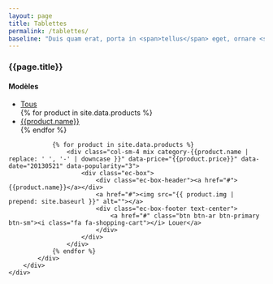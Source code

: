 ```yaml
---
layout: page
title: Tablettes
permalink: /tablettes/
baseline: "Duis quam erat, porta in <span>tellus</span> eget, ornare <span>hendrerit</span> nulla.<br>Quisque <span>pretium</span> enim quis justo <span>vehicula</span> congue."
---
```


<div class="container">
    <div class="row">
        <div class="col-md-3 hidden-sm hidden-xs">
          <div class="ec-filters-menu">
            <h3 class="section-title no-margin-top">{{page.title}}</h3>
            <h4>Modèles</h4>
            <ul>
                <li><a href="javascript:void(0);" class="filter" data-filter="all">Tous</a></li>
                {% for product in site.data.products %}
                    <li><a href="javascript:void(0);" class="filter" data-filter=".category-{{product.name | replace: ' ', '-' | downcase }}">{{product.name}}</a></li>
                {% endfor %}
            </ul>
          </div>
        </div>
        <div class="col-md-9">
            <div class="row" id="Container">

                {% for product in site.data.products %}
                    <div class="col-sm-4 mix category-{{product.name | replace: ' ', '-' | downcase }}" data-price="{{product.price}}" data-date="20130521" data-popularity="3">
                        <div class="ec-box">
                            <div class="ec-box-header"><a href="#">{{product.name}}</a></div>
                            <a href="#"><img src="{{ product.img | prepend: site.baseurl }}" alt=""></a>
                            <div class="ec-box-footer text-center">
                                <a href="#" class="btn btn-ar btn-primary btn-sm"><i class="fa fa-shopping-cart"></i> Louer</a>
                            </div>
                        </div>
                    </div>
                {% endfor %}
            </div>
        </div>
    </div>
</div> <!-- container -->